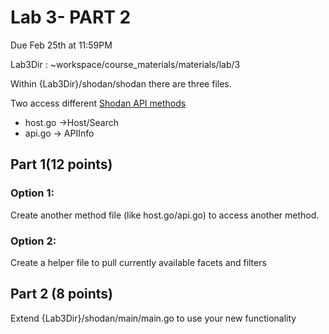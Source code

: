 # Lab 3- PART 2
Due Feb 25th at 11:59PM

Lab3Dir : ~workspace/course_materials/materials/lab/3

Within {Lab3Dir}/shodan/shodan there are three files.

Two access different [Shodan API methods](https://developer.shodan.io/api)
 - host.go →Host/Search
 - api.go → APIInfo

## Part 1(12 points)

### Option 1: 
Create another method file (like host.go/api.go) to access another method.

### Option 2: 
Create a helper file to pull currently available facets and filters

## Part 2 (8 points)
Extend {Lab3Dir}/shodan/main/main.go to use your new functionality

